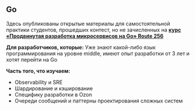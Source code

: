 ## Go
Здесь опубликованы открытые материалы для самостоятельной практики студентов, прошедших контест, но не зачисленных на [**курс «Продвинутая разработка микросервисов на Go» Route 256**](https://route256.ozon.ru/go-developer?utm_source=github&utm_medium=link&utm_campaign=github_go)

**Для разработчиков, которые:**
Уже знают какой-либо язык программирования на уровне middle, имеют опыт разработки от 3 лет и хотят перейти на Go

**Часть того, что изучаем:**
- Observability и SRE
- Шардирование и кэширование
- Cпецифику разработки в Ozon
- Очереди сообщений и паттерны проектирования сложных систем
